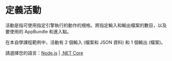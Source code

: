 # 定義活動

活動是指可使用指定引擎執行的動作的規格。將指定輸入和輸出檔案的數目，以及要使用的 AppBundle 和進入點。

在本自學課程範例中，活動有 2 個輸入 (檔案和 JSON 資料) 和 1 個輸出 (檔案)。

請選擇您的語言：[Node.js](/zh-TW/designautomation/activity/nodejs) | [.NET Core](/zh-TW/designautomation/activity/netcore)